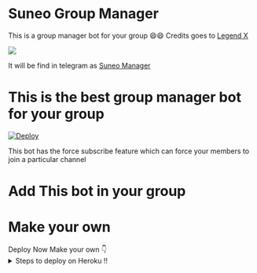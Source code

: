 # Suneo Group Manager
 This is a group manager bot for your group
 😄😄
 Credits goes to [Legend X](https://t.me/LegendX22)
<summary> </summary>
<img src="https://telegra.ph/file/4233b9a65aadbdf2cd682.jpg" />

It will be find in telegram as [Suneo Manager](https://t.me/SuneoManagerbot)

# This is the best group manager bot for your group
[![Deploy](https://www.herokucdn.com/deploy/button.svg)](https://heroku.com/deploy?template=https://github.com/Achu2234/Suneo)
<summary> </summary>
This bot has the
force subscribe feature which can force your members
to join a particular channel

# Add This bot in your group
# Make your own
<summary> </summary>
Deploy Now
Make your own 👇
<details>
  <summary> Steps to deploy on Heroku !! </summary>

```
 details, Deploy!
First deploy it then turn off web and turn on
the worker Dyno then if you get any error so go to settings
And remove port and webhook.
Deploy link 👇
```
[![Deploy](https://www.herokucdn.com/deploy/button.svg)](https://heroku.com/deploy?template=https://github.com/Achu2234/Suneo)
</details>
